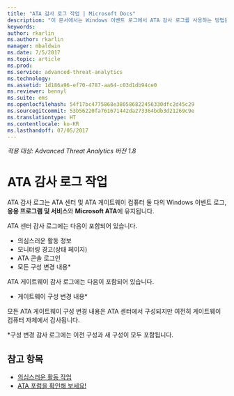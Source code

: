 ```yaml
---
title: "ATA 감사 로그 작업 | Microsoft Docs"
description: "이 문서에서는 Windows 이벤트 로그에서 ATA 감사 로그를 사용하는 방법을 설명합니다."
keywords: 
author: rkarlin
ms.author: rkarlin
manager: mbaldwin
ms.date: 7/5/2017
ms.topic: article
ms.prod: 
ms.service: advanced-threat-analytics
ms.technology: 
ms.assetid: 1d186a96-ef70-4787-aa64-c03d1db94ce0
ms.reviewer: bennyl
ms.suite: ems
ms.openlocfilehash: 54f17bc4775868e380586822456330dfc2d45c29
ms.sourcegitcommit: 53b56220fa761671442da273364bdb3d21269c9e
ms.translationtype: HT
ms.contentlocale: ko-KR
ms.lasthandoff: 07/05/2017
---
```

*적용 대상: Advanced Threat Analytics 버전 1.8*

# <a name="working-with-ata-audit-logs"></a>ATA 감사 로그 작업

ATA 감사 로그는 ATA 센터 및 ATA 게이트웨이 컴퓨터 둘 다의 Windows 이벤트 로그, **응용 프로그램 및 서비스**와 **Microsoft ATA**에 유지됩니다.

ATA 센터 감사 로그에는 다음이 포함되어 있습니다.
-   의심스러운 활동 정보
-   모니터링 경고(상태 페이지)
-   ATA 콘솔 로그인
-   모든 구성 변경 내용*

ATA 게이트웨이 감사 로그에는 다음이 포함되어 있습니다.
-   게이트웨이 구성 변경 내용* 

모든 ATA 게이트웨이 구성 변경 내용은 ATA 센터에서 구성되지만 여전히 게이트웨이 컴퓨터 자체에서 감사됩니다.

*구성 변경 감사 로그에는 이전 구성과 새 구성이 모두 포함됩니다.


## <a name="see-also"></a>참고 항목
- [의심스러운 활동 작업](working-with-suspicious-activities.md)
- [ATA 포럼을 확인해 보세요!](https://social.technet.microsoft.com/Forums/security/home?forum=mata)
